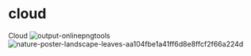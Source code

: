 # cloud
Cloud
![output-onlinepngtools](https://user-images.githubusercontent.com/69728770/231290741-90e5ea72-fc7d-4766-986f-67c0ace91cf5.png)
![nature-poster-landscape-leaves-aa104fbe1a41ff6d8e8ffcf2f66a224d](https://user-images.githubusercontent.com/69728770/231291580-5e2c1242-258e-4583-8ab4-9cbfeaae089c.png)
